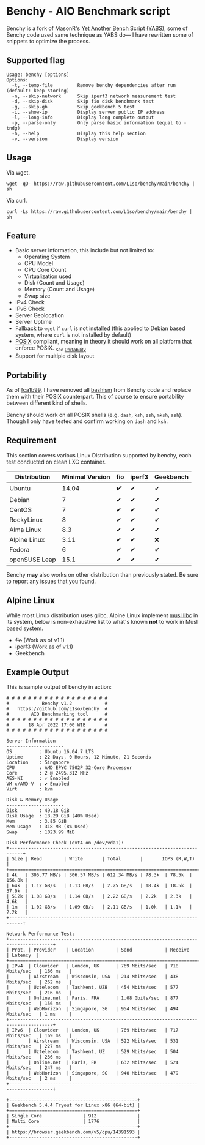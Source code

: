 # Benchy - AIO Benchmark script

Benchy is a fork of MasonR's [Yet Another Bench Script (YABS)](https://github.com/masonr/yet-another-bench-script), some of Benchy code used same technique as YABS do— I have rewritten some of snippets to optimize the process.

## Supported flag
	Usage: benchy [options]
	Options:
	  -t, --temp-file         Remove benchy dependencies after run (default: keep storing)
	  -n, --skip-network      Skip iperf3 network measurement test
	  -d, --skip-disk         Skip fio disk benchmark test
	  -g, --skip-gb           Skip geekbench 5 test
	  -i, --show-ip           Display server public IP address
	  -l, --long-info         Display long complete output
	  -p, --parse-only        Only parse basic information (equal to -tndg)
	  -h, --help              Display this help section
	  -v, --version           Display version

## Usage
Via wget.

	wget -qO- https://raw.githubusercontent.com/L1so/benchy/main/benchy | sh
Via curl.

	curl -Ls https://raw.githubusercontent.com/L1so/benchy/main/benchy | sh
## Feature
* Basic server information, this include but not limited to:
	* Operating System
	* CPU Model
	* CPU Core Count
	* Virtualization used
	* Disk (Count and Usage)
	* Memory (Count and Usage)
	* Swap size
* IPv4 Check
* IPv6 Check
* Server Geolocation
* Server Uptime
* Fallback to `wget` if `curl` is not installed (this applied to Debian based system, where `curl` is not installed by default)
* [POSIX](https://pubs.opengroup.org/onlinepubs/9699919799.2018edition/) compliant, meaning in theory it should work on all platform that enforce POSIX. <sub>See [Portability](https://github.com/L1so/benchy#portability)</sub>
* Support for multiple disk layout

## Portability
As of [fca1b99](https://github.com/L1so/benchy/commit/fca1b99b8fabeb563a8e6a628b82b4634e03b0f8), I have removed all [bashism](https://mywiki.wooledge.org/Bashism) from Benchy code and replace them with their POSIX counterpart. This of course to ensure portability between different kind of shells.

Benchy should work on all POSIX shells (e.g. `dash`, `ksh`, `zsh`, `mksh`, `ash`). Though I only have tested and confirm working on `dash` and `ksh`.

## Requirement
This section covers various Linux Distribution supported by benchy, each test conducted on clean LXC container.

| Distribution | Minimal Version |fio|iperf3|Geekbench|
| --- | --- |---|---|---|
| Ubuntu | 14.04 |✔️|✔|✔|
|Debian|7|✔|✔|✔|
| CentOS | 7 |✔|✔|✔|
| RockyLinux |8 |✔|✔|✔|
|Alma Linux|8.3|✔|✔|✔|
|Alpine Linux |3.11|✔|✔|❌|
|Fedora|6|✔|✔|✔|
|openSUSE Leap|15.1|✔|✔|✔|

Benchy **may** also works on other distribution than previously stated. Be sure to report any issues that you found.

## Alpine Linux
While most Linux distribution uses glibc, Alpine Linux implement [musl libc](https://musl.libc.org/) in its system, below is non-exhaustive list to what's known **not** to work in Musl based system.

- ~~fio~~ (Work as of v1.1)
- ~~iperf3~~ (Work as of v1.1)
- Geekbench
## Example Output

This is sample output of benchy in action:
```
# # # # # # # # # # # # # # # # # # #
#            Benchy v1.2            #
#   https://github.com/L1so/benchy  #
#        AIO Benchmarking tool      #
# # # # # # # # # # # # # # # # # # #
#       18 Apr 2022 17:00 WIB       #
# # # # # # # # # # # # # # # # # # #

Server Information
---------------------
OS          : Ubuntu 16.04.7 LTS
Uptime      : 22 Days, 0 Hours, 12 Minute, 21 Seconds 
Location    : Singapore 
CPU         : AMD EPYC 7502P 32-Core Processor
Core        : 2 @ 2495.312 MHz
AES-NI      : ✔ Enabled
VM-x/AMD-V  : ✔ Enabled
Virt        : kvm       

Disk & Memory Usage
---------------------
Disk        : 49.18 GiB 
Disk Usage  : 18.29 GiB (40% Used)
Mem         : 3.85 GiB  
Mem Usage   : 318 MB (8% Used)
Swap        : 1023.99 MiB

Disk Performance Check (ext4 on /dev/vda1):
+---------------------------------------------------------------------------+
| Size | Read        | Write       | Total       |       IOPS (R,W,T)       |
+===========================================================================+
| 4k   | 305.77 MB/s | 306.57 MB/s | 612.34 MB/s | 78.3k  | 78.5k  | 156.8k |
| 64k  | 1.12 GB/s   | 1.13 GB/s   | 2.25 GB/s   | 18.4k  | 18.5k  | 37.0k  |
| 512k | 1.08 GB/s   | 1.14 GB/s   | 2.22 GB/s   | 2.2k   | 2.3k   | 4.6k   |
| 1m   | 1.02 GB/s   | 1.09 GB/s   | 2.11 GB/s   | 1.0k   | 1.1k   | 2.2k   |
+---------------------------------------------------------------------------+

Network Performance Test:
+--------------------------------------------------------------------------------------+
| Prot. | Provider    | Location        | Send            | Receive         | Latency  |
+======================================================================================+
| IPv4  | Clouvider   | London, UK      | 769 Mbits/sec   | 718 Mbits/sec   | 166 ms   |
|       | Airstream   | Wisconsin, USA  | 214 Mbits/sec   | 438 Mbits/sec   | 262 ms   |
|       | Uztelecom   | Tashkent, UZB   | 454 Mbits/sec   | 577 Mbits/sec   | 216 ms   |
|       | Online.net  | Paris, FRA      | 1.08 Gbits/sec  | 877 Mbits/sec   | 156 ms   |
|       | WebHorizon  | Singapore, SG   | 954 Mbits/sec   | 494 Mbits/sec   | 1 ms     |
+--------------------------------------------------------------------------------------+
| IPv6  | Clouvider   | London, UK      | 769 Mbits/sec   | 717 Mbits/sec   | 169 ms   |
|       | Airstream   | Wisconsin, USA  | 522 Mbits/sec   | 531 Mbits/sec   | 227 ms   |
|       | Uztelecom   | Tashkent, UZ    | 529 Mbits/sec   | 504 Mbits/sec   | 236 ms   |
|       | Online.net  | Paris, FR       | 632 Mbits/sec   | 524 Mbits/sec   | 247 ms   |
|       | WebHorizon  | Singapore, SG   | 940 Mbits/sec   | 479 Mbits/sec   | 2 ms     |
+--------------------------------------------------------------------------------------+

+-----------------------------------------------+
| Geekbench 5.4.4 Tryout for Linux x86 (64-bit) |
+===============================================+
| Single Core               | 912               |
| Multi Core                | 1776              |
+-----------------------------------------------+
| https://browser.geekbench.com/v5/cpu/14391593 |
+-----------------------------------------------+

```

